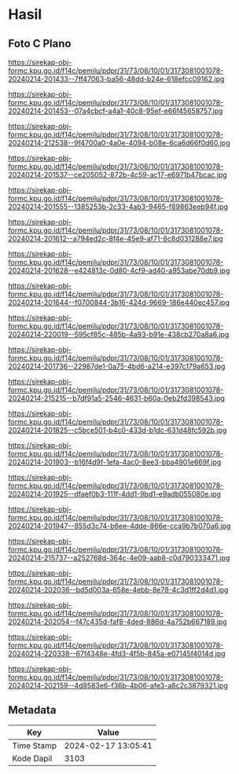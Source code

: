 # Hasil

## Foto C Plano

https://sirekap-obj-formc.kpu.go.id/f14c/pemilu/pdpr/31/73/08/10/01/3173081001078-20240214-201433--7ff47063-ba56-48dd-b24e-618efcc09162.jpg

https://sirekap-obj-formc.kpu.go.id/f14c/pemilu/pdpr/31/73/08/10/01/3173081001078-20240214-201453--07a4cbcf-a4a1-40c8-95ef-e66f45658757.jpg

https://sirekap-obj-formc.kpu.go.id/f14c/pemilu/pdpr/31/73/08/10/01/3173081001078-20240214-212538--9f4700a0-4a0e-4094-b08e-6ca6d66f0d60.jpg

https://sirekap-obj-formc.kpu.go.id/f14c/pemilu/pdpr/31/73/08/10/01/3173081001078-20240214-201537--ce205052-872b-4c59-ac17-e6971b47bcac.jpg

https://sirekap-obj-formc.kpu.go.id/f14c/pemilu/pdpr/31/73/08/10/01/3173081001078-20240214-201555--1385253b-2c33-4ab3-9465-f89863eeb94f.jpg

https://sirekap-obj-formc.kpu.go.id/f14c/pemilu/pdpr/31/73/08/10/01/3173081001078-20240214-201612--a794ed2c-8f4e-45e9-af71-8c8d031288e7.jpg

https://sirekap-obj-formc.kpu.go.id/f14c/pemilu/pdpr/31/73/08/10/01/3173081001078-20240214-201628--e424813c-0d80-4cf9-ad40-a953abe70db9.jpg

https://sirekap-obj-formc.kpu.go.id/f14c/pemilu/pdpr/31/73/08/10/01/3173081001078-20240214-201644--f0700844-3b16-424d-9669-186e440ec457.jpg

https://sirekap-obj-formc.kpu.go.id/f14c/pemilu/pdpr/31/73/08/10/01/3173081001078-20240214-220019--595cf85c-485b-4a93-b91e-438cb270a8a6.jpg

https://sirekap-obj-formc.kpu.go.id/f14c/pemilu/pdpr/31/73/08/10/01/3173081001078-20240214-201736--22987de1-0a75-4bd6-a214-e397c179a653.jpg

https://sirekap-obj-formc.kpu.go.id/f14c/pemilu/pdpr/31/73/08/10/01/3173081001078-20240214-215215--b7df91a5-2546-4631-b60a-0eb2fd398543.jpg

https://sirekap-obj-formc.kpu.go.id/f14c/pemilu/pdpr/31/73/08/10/01/3173081001078-20240214-201825--c5bce501-b4c0-433d-b1dc-631d48fc592b.jpg

https://sirekap-obj-formc.kpu.go.id/f14c/pemilu/pdpr/31/73/08/10/01/3173081001078-20240214-201903--b16f4d9f-1efa-4ac0-8ee3-bba4901e669f.jpg

https://sirekap-obj-formc.kpu.go.id/f14c/pemilu/pdpr/31/73/08/10/01/3173081001078-20240214-201925--dfaef0b3-111f-4dd1-9bd1-e9adb055080e.jpg

https://sirekap-obj-formc.kpu.go.id/f14c/pemilu/pdpr/31/73/08/10/01/3173081001078-20240214-201947--855d3c74-b6ee-4dde-866e-cca9b7b070a6.jpg

https://sirekap-obj-formc.kpu.go.id/f14c/pemilu/pdpr/31/73/08/10/01/3173081001078-20240214-215737--a252768d-364c-4e09-aab8-c0d790333471.jpg

https://sirekap-obj-formc.kpu.go.id/f14c/pemilu/pdpr/31/73/08/10/01/3173081001078-20240214-202036--bd5d003a-658e-4ebb-8e78-4c3d1ff2d4d1.jpg

https://sirekap-obj-formc.kpu.go.id/f14c/pemilu/pdpr/31/73/08/10/01/3173081001078-20240214-202054--f47c435d-faf8-4ded-886d-4a752b667189.jpg

https://sirekap-obj-formc.kpu.go.id/f14c/pemilu/pdpr/31/73/08/10/01/3173081001078-20240214-220338--67f4348e-4fd3-4f5b-845a-e07145f4014d.jpg

https://sirekap-obj-formc.kpu.go.id/f14c/pemilu/pdpr/31/73/08/10/01/3173081001078-20240214-202159--4d8583e6-f36b-4b06-afe3-a8c2c3879321.jpg


## Metadata

| Key        | Value               |
| ---------- | ------------------- |
| Time Stamp | 2024-02-17 13:05:41 |
| Kode Dapil | 3103                |



